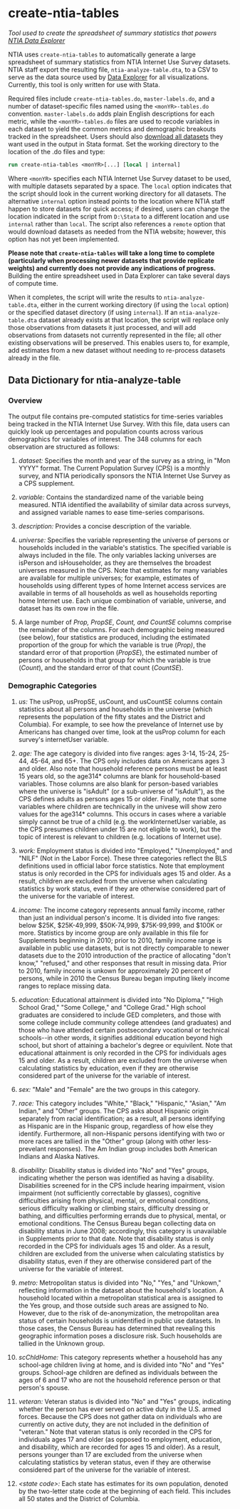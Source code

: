 # create-ntia-tables

*Tool used to create the spreadsheet of summary statistics that powers [NTIA Data Explorer](https://www.ntia.gov/data/explorer)*

NTIA uses `create-ntia-tables` to automatically generate a large spreadsheet of summary statistics from NTIA Internet Use Survey datasets. NTIA staff export the resulting file, `ntia-analyze-table.dta`, to a CSV to serve as the data source used by [Data Explorer](https://www.ntia.gov/data/explorer) for all visualizations. Currently, this tool is only written for use with Stata.

Required files include `create-ntia-tables.do`, `master-labels.do`, and a number of dataset-specific files named using the `<monYR>-tables.do` convention. `master-labels.do` adds plain English descriptions for each metric, while the `<monYR>-tables.do` files are used to recode variables in each dataset to yield the common metrics and demographic breakouts tracked in the spreadsheet. Users should also [download all datasets](https://www.ntia.gov/page/download-digital-nation-datasets) they want used in the output in Stata format. Set the working directory to the location of the .do files and type:

``` stata
run create-ntia-tables <monYR>[...] [local | internal]
```

Where `<monYR>` specifies each NTIA Internet Use Survey dataset to be used, with multiple datasets separated by a space. The `local` option indicates that the script should look in the current working directory for all datasets. The alternative `internal` option instead points to the location where NTIA staff happen to store datasets for quick access; if desired, users can change the location indicated in the script from `D:\Stata` to a different location and use `internal` rather than `local`. The script also references a `remote` option that would download datasets as needed from the NTIA website; however, this option has not yet been implemented.

**Please note that `create-ntia-tables` will take a long time to complete (particularly when processing newer datasets that provide replicate weights) and currently does not provide any indications of progress.** Building the entire spreadsheet used in Data Explorer can take several days of compute time.

When it completes, the script will write the results to `ntia-analyze-table.dta`, either in the current working directory (if using the `local` option) or the specified dataset directory (if using `internal`). If an `ntia-analyze-table.dta` dataset already exists at that location, the script will replace only those observations from datasets it just processed, and will add observations from datasets not currently represented in the file; all other existing observations will be preserved. This enables users to, for example, add estimates from a new dataset without needing to re-process datasets already in the file.

## Data Dictionary for ntia-analyze-table

### Overview

The output file contains pre-computed statistics for time-series variables being tracked in the NTIA Internet Use Survey. With this file, data users can quickly look up percentages and population counts across various demographics for variables of interest. The 348 columns for each observation are structured as follows:

1.  *dataset:* Specifies the month and year of the survey as a string, in "Mon YYYY" format. The Current Population Survey (CPS) is a monthly survey, and NTIA periodically sponsors the NTIA Internet Use Survey as a CPS supplement.

2.  *variable:* Contains the standardized name of the variable being measured. NTIA identified the availability of similar data across surveys, and assigned variable names to ease time-series comparisons.

3.  *description:* Provides a concise description of the variable.

4.  *universe:* Specifies the variable representing the universe of persons or households included in the variable's statistics. The specified variable is always included in the file. The only variables lacking universes are isPerson and isHouseholder, as they are themselves the broadest universes measured in the CPS. Note that estimates for many variables are available for multiple universes; for example, estimates of households using different types of home Internet access services are available in terms of all households as well as households reporting home Internet use. Each unique combination of variable, universe, and dataset has its own row in the file.

5.  A large number of *Prop,* *PropSE*, *Count, and* *CountSE* columns comprise the remainder of the columns. For each demographic being measured (see below), four statistics are produced, including the estimated proportion of the group for which the variable is true (*Prop)*, the standard error of that proportion (*PropSE*), the estimated number of persons or households in that group for which the variable is true (*Count*), and the standard error of that count (*CountSE*).

### Demographic Categories

1.  *us:* The usProp, usPropSE, usCount, and usCountSE columns contain statistics about all persons and households in the universe (which represents the population of the fifty states and the District and Columbia). For example, to see how the prevelance of Internet use by Americans has changed over time, look at the usProp column for each survey's internetUser variable.

2.  *age:* The age category is divided into five ranges: ages 3-14, 15-24, 25-44, 45-64, and 65+. The CPS only includes data on Americans ages 3 and older. Also note that household reference persons must be at least 15 years old, so the age314\* columns are blank for household-based variables. Those columns are also blank for person-based variables where the universe is "isAdult" (or a sub-universe of "isAdult"), as the CPS defines adults as persons ages 15 or older. Finally, note that some variables where children are technically in the univese will show zero values for the age314\* columns. This occurs in cases where a variable simply cannot be true of a child (e.g. the workInternetUser variable, as the CPS presumes children under 15 are not eligible to work), but the topic of interest is relevant to children (e.g. locations of Internet use).

3.  *work:* Employment status is divided into "Employed," "Unemployed," and "NILF" (Not in the Labor Force). These three categories reflect the BLS definitions used in official labor force statistics. Note that employment status is only recorded in the CPS for individuals ages 15 and older. As a result, children are excluded from the universe when calculating statistics by work status, even if they are otherwise considered part of the universe for the variable of interest.

4.  *income:* The income category represents annual family income, rather than just an individual person's income. It is divided into five ranges: below \$25K, \$25K-49,999, \$50K-74,999, \$75K-99,999, and \$100K or more. Statistics by income group are only available in this file for Supplements beginning in 2010; prior to 2010, family income range is available in public use datasets, but is not directly comparable to newer datasets due to the 2010 introduction of the practice of allocating "don't know," "refused," and other responses that result in missing data. Prior to 2010, family income is unkown for approximately 20 percent of persons, while in 2010 the Census Bureau began imputing likely income ranges to replace missing data.

5.  *education:* Educational attainment is divided into "No Diploma," "High School Grad," "Some College," and "College Grad." High school graduates are considered to include GED completers, and those with some college include community college attendees (and graduates) and those who have attended certain postsecondary vocational or technical schools--in other words, it signifies additional education beyond high school, but short of attaining a bachelor's degree or equivilent. Note that educational attainment is only recorded in the CPS for individuals ages 15 and older. As a result, children are excluded from the universe when calculating statistics by education, even if they are otherwise considered part of the universe for the variable of interest.

6.  *sex:* "Male" and "Female" are the two groups in this category.

7.  *race:* This category includes "White," "Black," "Hispanic," "Asian," "Am Indian," and "Other" groups. The CPS asks about Hispanic origin separately from racial identification; as a result, all persons identifying as Hispanic are in the Hispanic group, regardless of how else they identify. Furthermore, all non-Hispanic persons identifying with two or more races are tallied in the "Other" group (along with other less-prevelant responses). The Am Indian group includes both American Indians and Alaska Natives.

8.  *disability:* Disability status is divided into "No" and "Yes" groups, indicating whether the person was identified as having a disability. Disabilities screened for in the CPS include hearing impairment, vision impairment (not sufficiently correctable by glasses), cognitive difficulties arising from physical, mental, or emotional conditions, serious difficulty walking or climbing stairs, difficulty dressing or bathing, and difficulties performing errands due to physical, mental, or emotional conditions. The Census Bureau began collecting data on disability status in June 2008; accordingly, this category is unavailable in Supplements prior to that date. Note that disability status is only recorded in the CPS for individuals ages 15 and older. As a result, children are excluded from the universe when calculating statistics by disability status, even if they are otherwise considered part of the universe for the variable of interest.

9.  *metro:* Metropolitan status is divided into "No," "Yes," and "Unkown," reflecting information in the dataset about the household's location. A household located within a metropolitan statistical area is assigned to the Yes group, and those outside such areas are assigned to No. However, due to the risk of de-anonymization, the metropolitan area status of certain households is unidentified in public use datasets. In those cases, the Census Bureau has determined that revealing this geographic information poses a disclosure risk. Such households are tallied in the Unknown group.

10. *scChldHome:* This category represents whether a household has any school-age children living at home, and is divided into "No" and "Yes" groups. School-age children are defined as individuals between the ages of 6 and 17 who are not the household reference person or that person's spouse.

11. *veteran:* Veteran status is divided into "No" and "Yes" groups, indicating whether the person has ever served on active duty in the U.S. armed forces. Because the CPS does not gather data on individuals who are currently on active duty, they are not included in the definition of "veteran." Note that vateran status is only recorded in the CPS for individuals ages 17 and older (as opposed to employment, education, and disability, which are recorded for ages 15 and older). As a result, persons younger than 17 are excluded from the universe when calculating statistics by veteran status, even if they are otherwise considered part of the universe for the variable of interest.

12. *\<state code\>:* Each state has estimates for its own population, denoted by the two-letter state code at the beginning of each field. This includes all 50 states and the District of Columbia.
